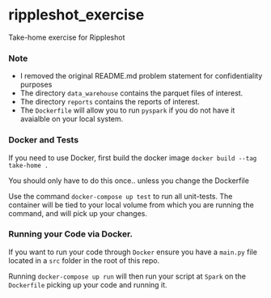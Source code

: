 # rippleshot_exercise
Take-home exercise for Rippleshot

### Note 
- I removed the original README.md problem statement for confidentiality purposes
- The directory `data_warehouse` contains the parquet files of interest.
- The directory `reports` contains the reports of interest.
- The `Dockerfile` will allow you to run `pyspark` if you do not have it avaialble
on your local system.
  
### Docker and Tests
If you need to use Docker, first build the docker image `docker build --tag take-home .` 

You should only have to do this once.. unless you change the Dockerfile

Use the command `docker-compose up test` to run all unit-tests. 
The container will be tied to your local volume from which you are running the command, and will pick up your changes.

### Running your Code via Docker.
If you want to run your code through `Docker` ensure you have a `main.py` file located in
a `src` folder in the root of this repo.

Running `docker-compose up run` will then run your script at `Spark` on the `Dockerfile` picking
up your code and running it.
